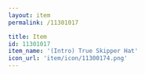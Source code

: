 ```yaml
---
layout: item
permalink: /11301017

title: Item
id: 11301017
item_name: '(Intro) True Skipper Hat'
icon_url: 'item/icon/11300174.png'
---
```

